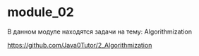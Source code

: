 # module_02
В данном модуле находятся задачи на тему: Algorithmization

https://github.com/Java0Tutor/2_Algorithmization
